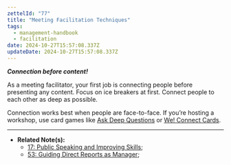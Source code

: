 ```yaml
---
zettelId: "77"
title: "Meeting Facilitation Techniques"
tags:
  - management-handbook
  - facilitation
date: 2024-10-27T15:57:08.337Z
updateDate: 2024-10-27T15:57:08.337Z
---
```


***Connection before content!***

As a meeting facilitator, your first job is connecting people before presenting any content. Focus on ice breakers at first. Connect people to each other as deep as possible.

Connection works best when people are face-to-face. If you’re hosting a workshop, use card games like [Ask Deep Questions](https://www.jankeck.com/product/adq-single/) or [We! Connect Cards](https://weand.me/product/we-connect-cards/).

---

- **Related Note(s):**
  - [17: Public Speaking and Improving Skills](/notes/17/);
  - [53: Guiding Direct Reports as Manager](/notes/53/);
